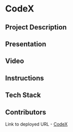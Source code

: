 # CodeX


## Project Description

## Presentation

## Video

## Instructions

## Tech Stack

## Contributors

Link to deployed URL - [CodeX](http://coderx.surge.sh)
